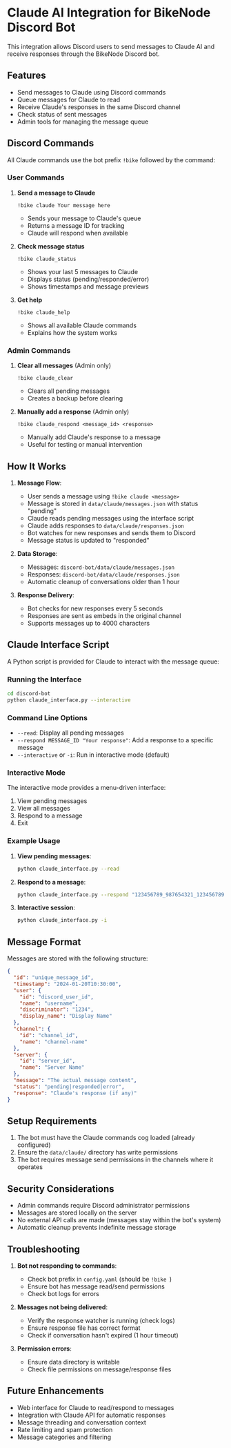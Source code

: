 # Claude AI Integration for BikeNode Discord Bot

This integration allows Discord users to send messages to Claude AI and receive responses through the BikeNode Discord bot.

## Features

- Send messages to Claude using Discord commands
- Queue messages for Claude to read
- Receive Claude's responses in the same Discord channel
- Check status of sent messages
- Admin tools for managing the message queue

## Discord Commands

All Claude commands use the bot prefix `!bike` followed by the command:

### User Commands

1. **Send a message to Claude**
   ```
   !bike claude Your message here
   ```
   - Sends your message to Claude's queue
   - Returns a message ID for tracking
   - Claude will respond when available

2. **Check message status**
   ```
   !bike claude_status
   ```
   - Shows your last 5 messages to Claude
   - Displays status (pending/responded/error)
   - Shows timestamps and message previews

3. **Get help**
   ```
   !bike claude_help
   ```
   - Shows all available Claude commands
   - Explains how the system works

### Admin Commands

1. **Clear all messages** (Admin only)
   ```
   !bike claude_clear
   ```
   - Clears all pending messages
   - Creates a backup before clearing

2. **Manually add a response** (Admin only)
   ```
   !bike claude_respond <message_id> <response>
   ```
   - Manually add Claude's response to a message
   - Useful for testing or manual intervention

## How It Works

1. **Message Flow**:
   - User sends a message using `!bike claude <message>`
   - Message is stored in `data/claude/messages.json` with status "pending"
   - Claude reads pending messages using the interface script
   - Claude adds responses to `data/claude/responses.json`
   - Bot watches for new responses and sends them to Discord
   - Message status is updated to "responded"

2. **Data Storage**:
   - Messages: `discord-bot/data/claude/messages.json`
   - Responses: `discord-bot/data/claude/responses.json`
   - Automatic cleanup of conversations older than 1 hour

3. **Response Delivery**:
   - Bot checks for new responses every 5 seconds
   - Responses are sent as embeds in the original channel
   - Supports messages up to 4000 characters

## Claude Interface Script

A Python script is provided for Claude to interact with the message queue:

### Running the Interface

```bash
cd discord-bot
python claude_interface.py --interactive
```

### Command Line Options

- `--read`: Display all pending messages
- `--respond MESSAGE_ID "Your response"`: Add a response to a specific message
- `--interactive` or `-i`: Run in interactive mode (default)

### Interactive Mode

The interactive mode provides a menu-driven interface:
1. View pending messages
2. View all messages
3. Respond to a message
4. Exit

### Example Usage

1. **View pending messages**:
   ```bash
   python claude_interface.py --read
   ```

2. **Respond to a message**:
   ```bash
   python claude_interface.py --respond "123456789_987654321_1234567890" "Hello! This is Claude's response."
   ```

3. **Interactive session**:
   ```bash
   python claude_interface.py -i
   ```

## Message Format

Messages are stored with the following structure:

```json
{
  "id": "unique_message_id",
  "timestamp": "2024-01-20T10:30:00",
  "user": {
    "id": "discord_user_id",
    "name": "username",
    "discriminator": "1234",
    "display_name": "Display Name"
  },
  "channel": {
    "id": "channel_id",
    "name": "channel-name"
  },
  "server": {
    "id": "server_id",
    "name": "Server Name"
  },
  "message": "The actual message content",
  "status": "pending|responded|error",
  "response": "Claude's response (if any)"
}
```

## Setup Requirements

1. The bot must have the Claude commands cog loaded (already configured)
2. Ensure the `data/claude/` directory has write permissions
3. The bot requires message send permissions in the channels where it operates

## Security Considerations

- Admin commands require Discord administrator permissions
- Messages are stored locally on the server
- No external API calls are made (messages stay within the bot's system)
- Automatic cleanup prevents indefinite message storage

## Troubleshooting

1. **Bot not responding to commands**:
   - Check bot prefix in `config.yaml` (should be `!bike `)
   - Ensure bot has message read/send permissions
   - Check bot logs for errors

2. **Messages not being delivered**:
   - Verify the response watcher is running (check logs)
   - Ensure response file has correct format
   - Check if conversation hasn't expired (1 hour timeout)

3. **Permission errors**:
   - Ensure data directory is writable
   - Check file permissions on message/response files

## Future Enhancements

- Web interface for Claude to read/respond to messages
- Integration with Claude API for automatic responses
- Message threading and conversation context
- Rate limiting and spam protection
- Message categories and filtering